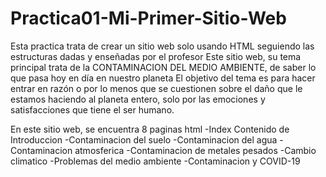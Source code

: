 # Practica01-Mi-Primer-Sitio-Web
Esta practica trata de crear un sitio web solo usando HTML seguiendo las estructuras dadas y enseñadas por el profesor
Este sitio web, su tema principal trata de  la CONTAMINACION DEL MEDIO AMBIENTE, de saber lo que pasa hoy en día en nuestro planeta
El objetivo del tema es para hacer entrar en razón o por lo menos que se cuestionen sobre el daño que le estamos haciendo al planeta entero, solo por las emociones  y
satisfacciones que tiene el ser humano.

En este sitio web, se encuentra 8 paginas html
-Index  Contenido de Introduccion
-Contaminacion del suelo
-Contaminacion del agua
-Contaminacion  atmosferica
-Contaminacion de metales pesados
-Cambio climatico
-Problemas del medio ambiente
-Contaminacion y COVID-19
